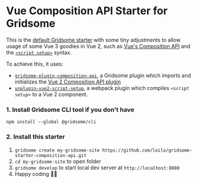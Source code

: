# Vue Composition API Starter for Gridsome

This is the [default Gridsome starter](https://github.com/gridsome/gridsome-starter-default) with some tiny adjustments to allow usage of some Vue 3 goodies in Vue 2, such as [Vue's Composition API](https://v3.vuejs.org/guide/composition-api-introduction.html) and the [`<script setup>`](https://v3.vuejs.org/api/sfc-script-setup.html#sfc-script-setup) syntax.

To achieve this, it uses:

- [`gridsome-plugin-composition-api`](https://github.com/vsimko/gridsome-plugin-composition-api), a Gridsome plugin which imports and initializes the [Vue 2 Composition API plugin](https://github.com/vuejs/composition-api#readme)
- [`unplugin-vue2-script-setup`](https://github.com/antfu/unplugin-vue2-script-setup#readme), a webpack plugin which compiles `<script setup>` to a Vue 2 component.

### 1. Install Gridsome CLI tool if you don't have

`npm install --global @gridsome/cli`

### 2. Install this starter

1. `gridsome create my-gridsome-site https://github.com/loilo/gridsome-starter-composition-api.git`
2. `cd my-gridsome-site` to open folder
3. `gridsome develop` to start local dev server at `http://localhost:8080`
4. Happy coding 🎉🙌
